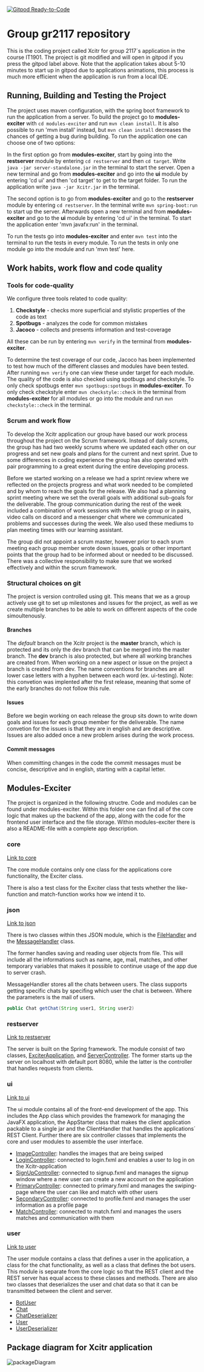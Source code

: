 [![Gitpod Ready-to-Code](https://img.shields.io/badge/Gitpod-Ready--to--Code-blue?logo=gitpod)](https://amethyst-impala-87u6ryfm.ws.gitpod.stud.ntnu.no)

# Group gr2117 repository

This is the coding project called Xcitr for group 2117´s application in the course IT1901. The project is git modified and will open in gitpod if you press the gitpod label above. Note that the application takes about 5-10 minutes to start up in gitpod due to applications animations, this process is much more efficient when the application is run from a local IDE.

## Running, Building and Testing the Project

The project uses maven configuration, with the spring boot framework to run the application from a server. To build the project go to **modules-exciter** with ```cd modules-exciter``` and run ```mvn clean install```. It is also possible to run 'mvn install' instead, but ```mvn clean install``` decreases the chances of getting a bug during building. To run the application one can choose one of two options:

In the first option go from **modules-exciter**, start by going into the **restserver** module by entering ```cd restserver``` and then ```cd target```. Write ```java -jar server-standalone.jar``` in the terminal to start the server. Open a new terminal and go from **modules-exciter** and go into the **ui** module by entering 'cd ui' and then 'cd target' to get to the target folder. To run the application write ```java -jar Xcitr.jar``` in the terminal. 

The second option is to go from **modules-exciter** and go to the **restserver** module by entering ```cd restserver```. In the terminal write ```mvn spring-boot:run``` to start up the server. Afterwards open a new terminal and from **modules-exciter** and go to the **ui** module by entering 'cd ui' in the terminal. To start the application enter 'mvn javafx:run' in the terminal.

To run the tests go into **modules-exciter** and enter ```mvn test``` into the terminal to run the tests in every module. To run the tests in only one module go into the module and run 'mvn test' here.

## Work habits, work flow and code quality

### Tools for code-quality

We configure three tools related to code quality:

1. **Checkstyle** - checks more superficial and stylistic properties of the code as text
2. **Spotbugs** - analyzes the code for common mistakes
3. **Jacoco** - collects and presents information and test-coverage

All these can be run by entering `mvn verify` in the terminal from **modules-exciter**. 

To determine the test coverage of our code, Jacoco has been implemented to test how much of the different classes and modules have been tested. After running `mvn verify` one can view these under target for each module. The quality of the code is also checked using spotbugs and checkstyle. To only check spotbugs enter `mvn spotbugs:spotbugs` in **modules-exciter**. To only check checkstyle enter `mvn checkstyle::check` in the terminal from **modules-exciter** for all modules or go into the module and run `mvn checkstyle::check` in the terminal.

### Scrum and work flow

To develop the Xcitr application our group have based our work process throughout the project on the Scrum framework. Instead of daily scrums, the group has had two weekly scrums where we updated each other on our progress and set new goals and plans for the current and next sprint. Due to some differences in coding experience the group has also operated with pair programming to a great extent during the entire developing process.

Before we started working on a release we had a sprint review where we reflected on the projects progress and what work needed to be completed and by whom to reach the goals for the release. We also had a planning sprint meeting where we set the overall goals with additional sub-goals for the deliverable. The group communication during the rest of the week included a combination of work sessions with the whole group or in pairs, video calls on discord and a messenger chat where we communicated problems and successes during the week. We also used these mediums to plan meeting times with our learning assistant.

The group did not appoint a scrum master, however prior to each srum meeting each group member wrote down issues, goals or other important points that the group had to be informed about or needed to be discussed. There was a collective responsibility to make sure that we worked effectively and within the scrum framework.

### Structural choices on git

The project is version controlled using git. This means that we as a group actively use git to set up milestones and issues for the project, as well as we create multiple branches to be able to work on different aspects of the code simoultenously.

#### Branches

The *default* branch on the Xcitr project is the **master** branch, which is protected and its only the dev branch that can be merged into the master branch. The **dev** branch is also protected, but where all working branches are created from. When working on a new aspect or issue on the project a branch is created from dev. The name conventions for branches are all lower case letters with a hyphen between each word (ex. ui-testing). Note: this convetion was implented after the first release, meaning that some of the early branches do not follow this rule.

#### Issues

Before we begin working on each release the group sits down to write down goals and issues for each group member for the deliverable. The name convetion for the issues is that they are in english and are descriptive. Issues are also added once a new problem arises during the work process.

#### Commit messages

When committing changes in the code the commit messages must be concise, descriptive and in english, starting with a capital letter.

## Modules-Exciter

The project is organized in the following structre. Code and modules can be found under modules-exciter. Within this folder one can find all of the core logic that makes up the backend of the app, along with the code for the frontend user interface and the file storage. Within modules-exciter there is also a README-file with a complete app description.

### core

[Link to core](https://gitlab.stud.idi.ntnu.no/it1901/groups-2021/gr2117/gr2117/-/tree/master/modules-exciter/core)

The core module contains only one class for the applications core functionality, the Exciter class.

There is also a test class for the Exciter class that tests whether the like-function and match-function works how we intend it to.

### json

[Link to json](https://gitlab.stud.idi.ntnu.no/it1901/groups-2021/gr2117/gr2117/-/tree/master/modules-exciter/json)

There is two classes within thes JSON module, which is the [FileHandler](https://gitlab.stud.idi.ntnu.no/it1901/groups-2021/gr2117/gr2117/-/tree/master/modules-exciter/json/FileHandler) and the [MessageHandler](https://gitlab.stud.idi.ntnu.no/it1901/groups-2021/gr2117/gr2117/-/tree/master/modules-exciter/json/MessageHandler) class.

The former handles saving and reading user objects from file. This will include all the informations such as name, age, mail, matches, and other temporary variables that makes it possible to continue usage of the app due to server crash.

MessageHandler stores all the chats between users. The class supports getting specific chats by specifing which user the chat is between.
Where the parameters is the mail of users.

```java
public Chat getChat(String user1, String user2)
```

### restserver

[Link to restserver](https://gitlab.stud.idi.ntnu.no/it1901/groups-2021/gr2117/gr2117/-/tree/master/modules-exciter/restserver)

The server is built on the Spring framework. The module consist of two classes, [ExciterApplication](https://gitlab.stud.idi.ntnu.no/it1901/groups-2021/gr2117/gr2117/-/tree/master/modules-exciter/restserver/ExciterApplication), and [ServerController](https://gitlab.stud.idi.ntnu.no/it1901/groups-2021/gr2117/gr2117/-/tree/master/modules-exciter/restserver/ServerController). The former starts up the server on localhost with default port 8080, while the latter is the controller that handles requests from clients.

### ui

[Link to ui](https://gitlab.stud.idi.ntnu.no/it1901/groups-2021/gr2117/gr2117/-/tree/master/modules-exciter/ui)

The ui module contains all of the front-end development of the app. This includes the App class which provides the framework for managing the JavaFX application, the AppStarter class that makes the client application packable to a single jar and the ClientHandler that handles the applications´ REST Client. Further there are six controller classes that implements the core and user modules to assemble the user interface.

- [ImageController](https://gitlab.stud.idi.ntnu.no/it1901/groups-2021/gr2117/gr2117/-/tree/master/modules-exciter/ui/ImageController): handles the images that are being swiped
- [LoginController](https://gitlab.stud.idi.ntnu.no/it1901/groups-2021/gr2117/gr2117/-/tree/master/modules-exciter/ui/LoginController): connected to login.fxml and enables a user to log in on the Xcitr-application
- [SignUpController](https://gitlab.stud.idi.ntnu.no/it1901/groups-2021/gr2117/gr2117/-/tree/master/modules-exciter/ui/SignUpController): connected to signup.fxml and manages the signup window where a new user can create a new account on the application
- [PrimaryController](https://gitlab.stud.idi.ntnu.no/it1901/groups-2021/gr2117/gr2117/-/tree/master/modules-exciter/ui/PrimaryController): connected to primary.fxml and manages the swiping-page where the user can like and match with other users
- [SecondaryController](https://gitlab.stud.idi.ntnu.no/it1901/groups-2021/gr2117/gr2117/-/tree/master/modules-exciter/ui/SecondaryController): connected to profile.fxml and manages the user information as a profile page
- [MatchController](https://gitlab.stud.idi.ntnu.no/it1901/groups-2021/gr2117/gr2117/-/tree/master/modules-exciter/ui/MatchController): connected to match.fxml and manages the users matches and communication with them

### user

[Link to user](https://gitlab.stud.idi.ntnu.no/it1901/groups-2021/gr2117/gr2117/-/tree/master/modules-exciter/user)

The user module contains a class that defines a user in the application, a class for the chat functionality, as well as a class that defines the bot users. This module is separate from the core logic so that the REST client and the REST server has equal access to these classes and methods. There are also two classes that deserializes the user and chat data so that it can be transmitted between the client and server.

- [BotUser](https://gitlab.stud.idi.ntnu.no/it1901/groups-2021/gr2117/gr2117/-/tree/master/modules-exciter/user/BotUser)
- [Chat](https://gitlab.stud.idi.ntnu.no/it1901/groups-2021/gr2117/gr2117/-/tree/master/modules-exciter/user/Chat)
- [ChatDeserializer](https://gitlab.stud.idi.ntnu.no/it1901/groups-2021/gr2117/gr2117/-/tree/master/modules-exciter/user/ChatDeserializer)
- [User](https://gitlab.stud.idi.ntnu.no/it1901/groups-2021/gr2117/gr2117/-/tree/master/modules-exciter/user/User)
- [UserDeserializer](https://gitlab.stud.idi.ntnu.no/it1901/groups-2021/gr2117/gr2117/-/tree/master/modules-exciter/user/UserDeserializer)

## Package diagram for Xcitr application

![packageDiagram](/uploads/015f81e926d12e097a2f0314c3553016/packageDiagram.png)
